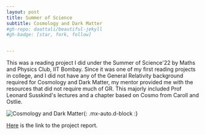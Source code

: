 ```yaml
---
layout: post
title: Summer of Science 
subtitle: Cosmology and Dark Matter
#gh-repo: daattali/beautiful-jekyll
#gh-badge: [star, fork, follow]


---
```


This was a reading project I did under the Summer of Science'22 by Maths and Physics Club, IIT Bombay. Since it was one of my first reading projects in college, and I did not have any of the General Relativity background required for Cosmology and Dark Matter, my mentor provided me with the resources that did not require much of GR. This majorly included Prof Leonard Susskind's lectures and a chapter based on Cosmo from Caroll and Ostlie.


![Cosmology and Dark Matter](https://upload.wikimedia.org/wikipedia/commons/6/6f/CMB_Timeline300_no_WMAP.jpg){: .mx-auto.d-block :}

[Here](https://drive.google.com/file/d/1roZ2GMOIHW42txlQRQoQVf9ipJE0GoyK/view?usp=share_link) is the link to the project report.

